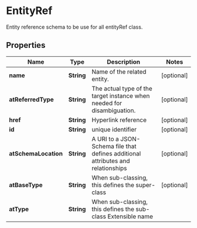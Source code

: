 

# EntityRef

Entity reference schema to be use for all entityRef class.

## Properties

| Name | Type | Description | Notes |
|------------ | ------------- | ------------- | -------------|
|**name** | **String** | Name of the related entity. |  [optional] |
|**atReferredType** | **String** | The actual type of the target instance when needed for disambiguation. |  [optional] |
|**href** | **String** | Hyperlink reference |  [optional] |
|**id** | **String** | unique identifier |  [optional] |
|**atSchemaLocation** | **String** | A URI to a JSON-Schema file that defines additional attributes and relationships |  [optional] |
|**atBaseType** | **String** | When sub-classing, this defines the super-class |  [optional] |
|**atType** | **String** | When sub-classing, this defines the sub-class Extensible name |  |



